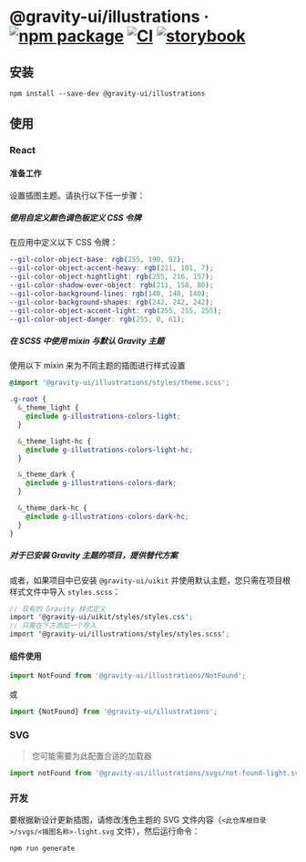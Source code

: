 # @gravity-ui/illustrations &middot; [![npm package](https://img.shields.io/npm/v/@gravity-ui/illustrations)](https://www.npmjs.com/package/@gravity-ui/illustrations) [![CI](https://img.shields.io/github/actions/workflow/status/gravity-ui/illustrations/.github/workflows/ci.yml?label=CI&logo=github)](https://github.com/gravity-ui/illustrations/actions/workflows/ci.yml?query=branch:main) [![storybook](https://img.shields.io/badge/Storybook-deployed-ff4685)](https://preview.gravity-ui.com/illustrations/)

## 安装

```shell
npm install --save-dev @gravity-ui/illustrations
```

## 使用

### React

#### 准备工作

设置插图主题。请执行以下任一步骤：

##### 使用自定义颜色调色板定义 CSS 令牌

在应用中定义以下 CSS 令牌：

```scss
--gil-color-object-base: rgb(255, 190, 92);
--gil-color-object-accent-heavy: rgb(211, 101, 7);
--gil-color-object-hightlight: rgb(255, 216, 157);
--gil-color-shadow-over-object: rgb(211, 158, 80);
--gil-color-background-lines: rgb(140, 140, 140);
--gil-color-background-shapes: rgb(242, 242, 242);
--gil-color-object-accent-light: rgb(255, 255, 255);
--gil-color-object-danger: rgb(255, 0, 61);
```

##### 在 SCSS 中使用 mixin 与默认 Gravity 主题

使用以下 mixin 来为不同主题的插图进行样式设置

```scss
@import '@gravity-ui/illustrations/styles/theme.scss';

.g-root {
  &_theme_light {
    @include g-illustrations-colors-light;
  }

  &_theme_light-hc {
    @include g-illustrations-colors-light-hc;
  }

  &_theme_dark {
    @include g-illustrations-colors-dark;
  }

  &_theme_dark-hc {
    @include g-illustrations-colors-dark-hc;
  }
}
```

##### 对于已安装 Gravity 主题的项目，提供替代方案

或者，如果项目中已安装 `@gravity-ui/uikit` 并使用默认主题，您只需在项目根样式文件中导入 `styles.scss`：

```scss
// 现有的 Gravity 样式定义
import '@gravity-ui/uikit/styles/styles.css';
// 只需在下方添加一个导入
import '@gravity-ui/illustrations/styles/styles.scss';
```

#### 组件使用

```js
import NotFound from '@gravity-ui/illustrations/NotFound';
```

或

```js
import {NotFound} from '@gravity-ui/illustrations';
```

### SVG

> 您可能需要为此配置合适的加载器

```js
import notFound from '@gravity-ui/illustrations/svgs/not-found-light.svg';
```

### 开发

要根据新设计更新插图，请修改浅色主题的 SVG 文件内容（`<此仓库根目录>/svgs/<插图名称>-light.svg` 文件），然后运行命令：

```shell
npm run generate
```